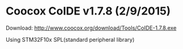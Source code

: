 # Coocox CoIDE v1.7.8 (2/9/2015)

Download:   http://www.coocox.org/download/Tools/CoIDE-1.7.8.exe

Using STM32F10x SPL(standard peripheral library)
